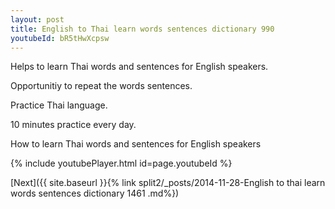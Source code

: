 ```yaml
---
layout: post
title: English to Thai learn words sentences dictionary 990 
youtubeId: bR5tHwXcpsw
---
```

 
 
Helps to learn Thai words and sentences for English speakers.

Opportunitiy to repeat the words sentences. 

Practice Thai language. 
 
10 minutes practice every day. 
 
How to learn Thai words and sentences for English speakers 
 
{% include youtubePlayer.html id=page.youtubeId %}
 
 
[Next]({{ site.baseurl }}{% link  split2/_posts/2014-11-28-English to thai learn words sentences dictionary 1461 .md%})
 
